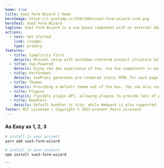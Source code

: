 ```yaml
---
home: true
title: Vue3 Form Wizard | Home
heroImage: https://i.postimg.cc/258CSGbV/vue3-form-wizard-icon.png
heroText: Vue3 Form Wizard
tagline: Vue3 Form Wizard is a vue based component with no external depenendcies which simplifies tab wizard management.
actions:
  - text: Get Started
    link: /usage/
    type: primary
features:
  - title: Simplicity First
    details: Minimal setup with markdown-centered project structure helps you focus on writing.
  - title: Vue-Powered
    details: Enjoy the dev experience of Vue, use Vue components in markdown, and develop custom themes with Vue.
  - title: Performant
    details: VuePress generates pre-rendered static HTML for each page, and runs as an SPA once a page is loaded.
  - title: Themes
    details: Providing a default theme out of the box. You can also choose a community theme or create your own one.
  - title: Plugins
    details: Flexible plugin API, allowing plugins to provide lots of plug-and-play features for your site.
  - title: Bundlers
    details: Default bundler is Vite, while Webpack is also supported. Choose the one you like!
footer: MIT Licensed | Copyright © 2022-present Parsa Jiravand
---
```


### As Easy as 1, 2, 3

<CodeGroup>
  <CodeGroupItem title="YARN" active>

```bash
# install in your project
yarn add vue3-form-wizard

```

  </CodeGroupItem>

  <CodeGroupItem title="NPM">
  
```bash
# install in your project
npm install vue3-form-wizard

```

  </CodeGroupItem>
</CodeGroup>
```
